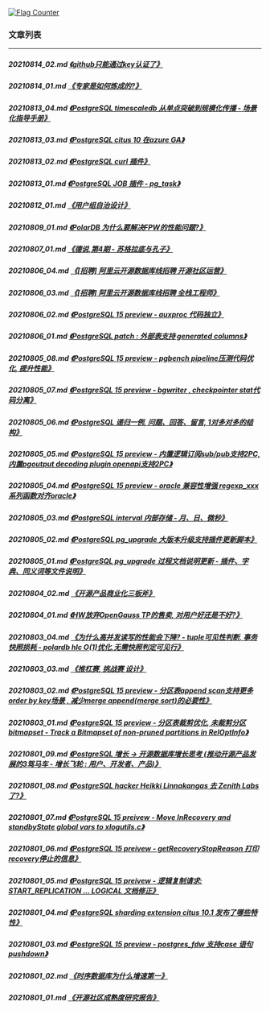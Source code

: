 <a rel="nofollow" href="http://info.flagcounter.com/h9V1"  ><img src="http://s03.flagcounter.com/count/h9V1/bg_FFFFFF/txt_000000/border_CCCCCC/columns_2/maxflags_12/viewers_0/labels_0/pageviews_0/flags_0/"  alt="Flag Counter"  border="0"  ></a>  
  
### 文章列表  
----  
##### 20210814_02.md   [《github只能通过key认证了》](20210814_02.md)  
##### 20210814_01.md   [《专家是如何炼成的?》](20210814_01.md)  
##### 20210813_04.md   [《PostgreSQL timescaledb 从单点突破到规模化传播 - 场景化指导手册》](20210813_04.md)  
##### 20210813_03.md   [《PostgreSQL citus 10 在azure GA》](20210813_03.md)  
##### 20210813_02.md   [《PostgreSQL curl 插件》](20210813_02.md)  
##### 20210813_01.md   [《PostgreSQL JOB 插件 - pg_task》](20210813_01.md)  
##### 20210812_01.md   [《用户组自治设计》](20210812_01.md)  
##### 20210809_01.md   [《PolarDB 为什么要解决FPW的性能问题?》](20210809_01.md)  
##### 20210807_01.md   [《德说,第4期 - 苏格拉底与孔子》](20210807_01.md)  
##### 20210806_04.md   [《[招聘] 阿里云开源数据库线招聘 开源社区运营》](20210806_04.md)  
##### 20210806_03.md   [《[招聘] 阿里云开源数据库线招聘 全栈工程师》](20210806_03.md)  
##### 20210806_02.md   [《PostgreSQL 15 preview - auxproc 代码独立》](20210806_02.md)  
##### 20210806_01.md   [《PostgreSQL patch : 外部表支持 generated columns》](20210806_01.md)  
##### 20210805_08.md   [《PostgreSQL 15 preview - pgbench pipeline压测代码优化, 提升性能》](20210805_08.md)  
##### 20210805_07.md   [《PostgreSQL 15 preview - bgwriter , checkpointer stat代码分离》](20210805_07.md)  
##### 20210805_06.md   [《PostgreSQL 递归一例, 问题、回答、留言, 1对多对多的结构》](20210805_06.md)  
##### 20210805_05.md   [《PostgreSQL 15 preview - 内置逻辑订阅sub/pub支持2PC, 内置pgoutput decoding plugin openapi支持2PC》](20210805_05.md)  
##### 20210805_04.md   [《PostgreSQL 15 preview - oracle 兼容性增强 regexp_xxx 系列函数对齐oracle》](20210805_04.md)  
##### 20210805_03.md   [《PostgreSQL interval 内部存储 - 月、日、微秒》](20210805_03.md)  
##### 20210805_02.md   [《PostgreSQL pg_upgrade 大版本升级支持插件更新脚本》](20210805_02.md)  
##### 20210805_01.md   [《PostgreSQL pg_upgrade 过程文档说明更新 - 插件、字典、同义词等文件说明》](20210805_01.md)  
##### 20210804_02.md   [《开源产品商业化三板斧》](20210804_02.md)  
##### 20210804_01.md   [《HW放弃OpenGauss TP的售卖, 对用户好还是不好?》](20210804_01.md)  
##### 20210803_04.md   [《为什么高并发读写的性能会下降?  - tuple可见性判断, 事务快照损耗 - polardb hlc O(1)优化,无需快照判定可见行》](20210803_04.md)  
##### 20210803_03.md   [《推杠赛, 挑战赛 设计》](20210803_03.md)  
##### 20210803_02.md   [《PostgreSQL 15 preview - 分区表append scan支持更多order by key场景 , 减少merge append(merge sort)的必要性》](20210803_02.md)  
##### 20210803_01.md   [《PostgreSQL 15 preview - 分区表裁剪优化, 未裁剪分区bitmapset - Track a Bitmapset of non-pruned partitions in RelOptInfo》](20210803_01.md)  
##### 20210801_09.md   [《PostgreSQL 增长 -> 开源数据库增长思考 (推动开源产品发展的3驾马车 - 增长飞轮 : 用户、开发者、产品)》](20210801_09.md)  
##### 20210801_08.md   [《PostgreSQL hacker Heikki Linnakangas 去 Zenith Labs 了?》](20210801_08.md)  
##### 20210801_07.md   [《PostgreSQL 15 preivew - Move InRecovery and standbyState global vars to xlogutils.c》](20210801_07.md)  
##### 20210801_06.md   [《PostgreSQL 15 preivew - getRecoveryStopReason 打印recovery停止的信息》](20210801_06.md)  
##### 20210801_05.md   [《PostgreSQL 15 preivew - 逻辑复制请求: START_REPLICATION ... LOGICAL 文档修正》](20210801_05.md)  
##### 20210801_04.md   [《PostgreSQL sharding extension citus 10.1 发布了哪些特性》](20210801_04.md)  
##### 20210801_03.md   [《PostgreSQL 15 preview - postgres_fdw 支持case 语句pushdown》](20210801_03.md)  
##### 20210801_02.md   [《时序数据库为什么增速第一》](20210801_02.md)  
##### 20210801_01.md   [《开源社区成熟度研究报告》](20210801_01.md)  
